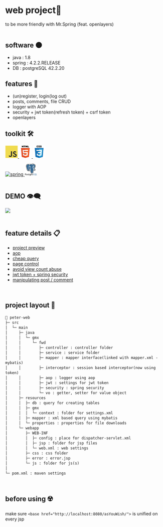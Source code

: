 # web project🌱
to be more friendly with Mr.Spring (feat. openlayers)  
<br>    
## software 🌑
- java : 1.8
- spring : 4.2.2.RELEASE
- DB : postgreSQL  42.2.20
## features 📂 
- (un)register, login(log out) 
- posts, comments, file CRUD 
- logger with AOP 
- security + jwt token(refresh token) + csrf token
- openlayers
## toolkit 🛠️
<a href="https://developer.mozilla.org/en-US/docs/Web/JavaScript" target="_blank" rel="noreferrer"> <img src="https://raw.githubusercontent.com/devicons/devicon/master/icons/javascript/javascript-original.svg" alt="javascript" width="40" height="40"/> </a>
<a href="https://www.w3.org/html/" target="_blank" rel="noreferrer"> <img src="https://raw.githubusercontent.com/devicons/devicon/master/icons/html5/html5-original-wordmark.svg" alt="html5" width="40" height="40"/> </a>
<a href="https://www.w3schools.com/css/" target="_blank" rel="noreferrer"> <img src="https://raw.githubusercontent.com/devicons/devicon/master/icons/css3/css3-original-wordmark.svg" alt="css3" width="40" height="40"/> </a>

<a href="https://spring.io/" target="_blank" rel="noreferrer"> <img src="https://www.vectorlogo.zone/logos/springio/springio-icon.svg" alt="spring" width="40" height="40"/> </a>
<a href="https://www.postgresql.org" target="_blank" rel="noreferrer"> <img src="https://raw.githubusercontent.com/devicons/devicon/master/icons/postgresql/postgresql-original-wordmark.svg" alt="postgresql" width="40" height="40"/> </a>
<br>
<br>
## DEMO 👁️‍🗨️
<img src="https://github.com/peteryu24/peter-web/assets/67302252/6e7b6451-3395-45a5-bc41-eae8f68d2914">
<br> 
<br>

## feature details 📋
- [project preview](https://github.com/peteryu24/peter-web/tree/aaadd5c265ab29c0706ab9951a103482b20e4031/src/main) 
- [aop](https://github.com/peteryu24/peter-web/tree/30158f37a028a0d9ef5e3f8d93da71ddb37c9543/src/main/java/gmx/fwd/aop)
- [cheap query](https://dudefromkorea.tistory.com/16)
- [page control](https://github.com/peteryu24/peter-web/tree/dfaf8e39c8ac3f2c9036f1eb2336b7d18de01231/src/main/webapp/js/post)
- [avoid view count abuse](https://dudefromkorea.tistory.com/15)
- [jwt token + spring security](https://github.com/peteryu24/peter-web/tree/b1b17697b6440258118683e80ee743bc568a1c49/src/main/java/gmx/fwd/jwt)
- [manipulating post / comment](https://github.com/peteryu24/peter-web/blob/1cfac18526c3bc6e06fef12ea48fe60e22b93ff8/src/main/java/gmx/fwd/controller/post)
<br>

## project layout 📌
```
🌱 peter-web
├─ src
│  └─ main
│     ├─ java
│     │  └─ gmx
│     │     └─ fwd
│     │        ├─ controller : controller folder
│     │        ├─ service : service folder
│     │        ├─ mapper : mapper interface(linked with mapper.xml - mybatis)
│     │        ├─ interceptor : session based interceptor(now using token)
│     │        ├─ aop : logger using aop
│     │        ├─ jwt : settings for jwt token
│     │        ├─ security : spring security
│     │        └─ vo : getter, setter for value object
│     ├─ resources
│     │  ├─ db : query for creating tables
│     │  ├─ gmx
│     │  │  └─ context : folder for settings.xml
│     │  ├─ mapper : xml based query using mybatis
│     │  └─ properties : properties for file downloads
│     └─ webapp
│        ├─ WEB-INF
│        │  ├─ config : place for dispatcher-servlet.xml
│        │  ├─ jsp : folder for jsp files
│        │  └─ web.xml : web settings
│        ├─ css : css folder
│        ├─ error : error.jsp
│        └─ js : folder for js(s)
│    
└─ pom.xml : maven settings
```
<br>

## before using ☢️
make sure `<base href="http://localhost:8080/asYouWish/">` is unified on every jsp

